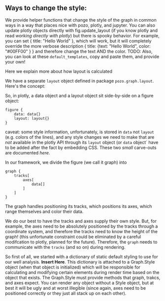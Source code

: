 
## Ways to change the style: 
We provide helper functions that change the style of the graph in common ways in a way that places nice with pozo, plotly, and jupyter. You can also update plotly objects directly with fig.update_layout (if you know plotly and read *working directly with plotly*) but there is spooky behavior. For example, you can set { title: "Hello World" }, which will work, but it will completely override the more verbose description { title: {text: "Hello World", color: "#00FF00" } } and therefore change the text AND the color. TODO: Also, you can look at these `default_templates`, copy and paste them, and provide your own!

Here we explain more about how layout is calculated

We have a separate `layout` object defined in package `pozo.graph.layout`. Here's the concept:

So, in plotly, a data object and a layout object sit side-by-side on a figure object:
``` # TODO fix this representation
figure {
    data: data{}
    layout: layout{}
}
```
caveat: some style information, unfortunately, is stored in `data` not `layout` (e.g. colors of the lines), and any style changes we need to make that are _not_ available in the plotly API through its `layout` object (or `data` object` have to be added after the fact by embedding CSS. These two *small* carve-outs are documented *here*.


In our framework, we divide the figure (we call it graph) into 
``` # TODO fix this representation
graph { 
    tracks[
        axes[
            data[]
        ]
    ]
}
```

The graph handles positioning its tracks, which positions its axes, which range themselves and color their data.

We do our best to have the tracks and axes supply their own style. But, for example, the axes need to be absolutely positioned by the tracks through a coordinate system, and therefore the tracks need to know the height of the graph! (this unfortunate constraint could be eliminated by a careful modifcation to plotly, planned for the future). Therefore, the `graph` needs to communicate with the `tracks` (and so on) during rendering.

So first of all, we started with a dictionary of static default styling to use for our well analysis. **Insert Here**. This dictionary is attached to a Graph.Style object (when that object is initialized) which will be responsible for calculating and modifying certain elements during render time based on the object that exists. The Graph.Style must provide methods that graph, trakcs, and axes expect. You can render any object without a Style object, but at best it will be ugly and at worst illegible (since again, axes need to be positioned correctly or they just all stack up on each other).
